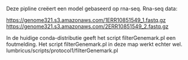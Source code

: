 

Deze pipline creëert een model gebaseerd op rna-seq.
Rna-seq data:

<a> https://genome321.s3.amazonaws.com/1ERR10851549_1.fastq.gz  </a>
<a>   https://genome321.s3.amazonaws.com/2ERR10851549_2.fastq.gz </a>

In de huidige conda-distributie geeft het script filterGenemark.pl 
een foutmelding. Het script filterGenemark.pl in deze map werkt echter wel.
    lumbricus/scripts/protocol1/filterGenemark.pl 